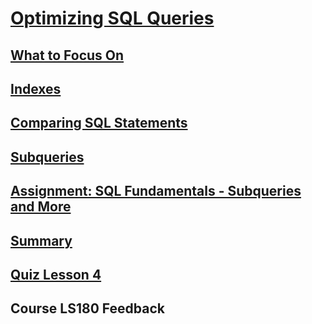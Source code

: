 # [Optimizing SQL Queries](https://launchschool.com/lessons/e752508c/assignments)

## [What to Focus On](https://launchschool.com/lessons/e752508c/assignments/f3ea9b49)

## [Indexes](https://launchschool.com/lessons/e752508c/assignments/17c58bc3)

## [Comparing SQL Statements	](https://launchschool.com/lessons/e752508c/assignments/87715c5f)


## [Subqueries](https://launchschool.com/lessons/e752508c/assignments/2009d549)
## [Assignment: SQL Fundamentals - Subqueries and More	](https://launchschool.com/lessons/e752508c/assignments/2b21b1ec)
## [Summary](https://launchschool.com/lessons/e752508c/assignments/d91090ce)
## [Quiz Lesson 4](https://launchschool.com/lessons/e752508c/assignments/a013ca9e)
## Course LS180 Feedback
